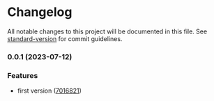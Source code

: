 # Changelog

All notable changes to this project will be documented in this file. See [standard-version](https://github.com/conventional-changelog/standard-version) for commit guidelines.

### 0.0.1 (2023-07-12)


### Features

* first version ([7016821](https://github.com/yunke-yunfly/yunfly-plugin-prometheus/commit/7016821ca11cc37f0c2c6a4f1c86f76c83197af2))
